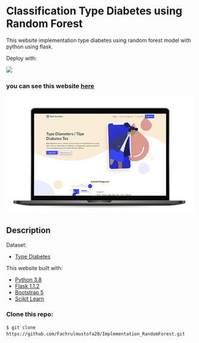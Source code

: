 # Classification Type Diabetes using Random Forest
This website implementation type diabetes using random forest model with python using flask.

Deploy with: 

<img src="https://img.shields.io/badge/Heroku-430098?style=for-the-badge&logo=heroku&logoColor=white" />

### you can see this website <a href="https://diameters-test.herokuapp.com/" target="_blank">here</a>

![landing-page](readme.png)

## Description
Dataset:
* <a href="https://data.world/abelvikas/diabetes-type-dataset" target="_blank">Type Diabetes</a>

This website built with:
* <a href="https://www.python.org/" target="_blank">Python 3.8</a>
* <a href="https://flask.palletsprojects.com/en/1.1.x/" target="_blank">Flask 1.1.2</a>
* <a href="https://getbootstrap.com/docs/5.0/getting-started/introduction/" target="_blank">Bootstrap 5</a>
* <a href="https://scikit-learn.org/stable/" target="_blank">Scikit Learn</a>


### Clone this repo:

`$ git clone https://github.com/Fachrulmustofa20/Implementation_RandomForest.git`
